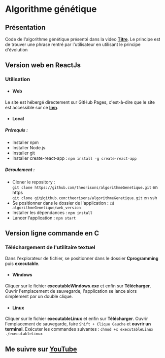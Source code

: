 # Algorithme génétique

## Présentation
Code de l'algorithme génétique présenté dans la video **[Titre](url_du_lien "Voir la vidéo")**.
Le principe est de trouver une phrase rentré par l'utilisateur en utilisant le principe d'évolution

## Version web en ReactJs

### Utilisation

* #### Web 
Le site est hébergé directement sur GitHub Pages, c'est-à-dire que le site est accessible sur ce  **[lien](https://theorisons.github.io/algorithmeGenetique/ "tester l'algorithme")**. 

* #### Local

##### Prérequis :

* Installer npm
* Installer Node.js
* Installer git
* Installer create-react-app :
`npm install -g create-react-app`

##### Déroulement :

* Cloner le repository :  
`git clone https://github.com/theorisons/algorithmeGenetique.git`   en https  
`git clone git@github.com:theorisons/algorithmeGenetique.git`   en ssh
* Se positionner dans le dossier de l'application :
`cd algorithmeGenetique/web_version`
* Installer les dépendances :
`npm install`
* Lancer l'application :
`npm start`

## Version ligne commande en C

### Téléchargement de l'utilitaire textuel

Dans l'explorateur de fichier, se positionner dans le dossier __Cprogramming__ puis __executable__.

* #### Windows 

Cliquer sur le fichier __executableWindows.exe__ et enfin sur __Télécharger__.
Ouvrir l'emplacement de sauvegarde, l'application se lance alors simplement par un double clique.

* #### Linux

Cliquer sur le fichier __executableLinux__ et enfin sur __Télécharger__.
Ouvrir l'emplacement de sauvegarde, faire `Shift + Clique Gauche` et __ouvrir un terminal__.
Exécuter les commandes suivantes : 
`chmod +x executableLinux`
`./executableLinux` 


## Me suivre sur **[YouTube](https://www.youtube.com/th%C3%A9orisons/?sub_confirmation=1 "Mon YouTube")**
